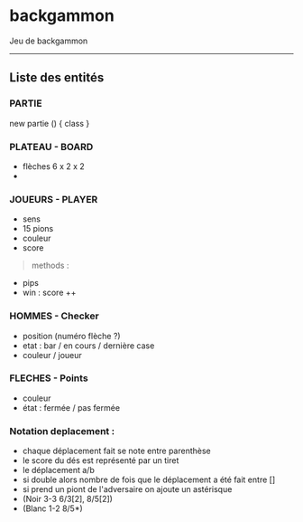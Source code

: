# backgammon
Jeu de backgammon
___

## Liste des entités
### PARTIE
new partie () {
    class
}

### PLATEAU - BOARD
- flèches 6 x 2 x 2
- 

### JOUEURS - PLAYER
- sens
- 15 pions
- couleur
- score
> methods :
- pips
- win : score ++

### HOMMES - Checker
- position (numéro flèche ?)
- etat : bar / en cours / dernière case
- couleur / joueur

### FLECHES - Points
- couleur
- état : fermée / pas fermée

### Notation deplacement :
- chaque déplacement fait se note entre parenthèse 
- le score du dés est représenté par un tiret
- le déplacement a/b 
- si double alors nombre de fois que le déplacement a été fait entre []
- si prend un piont de l'adversaire on ajoute un astérisque
- (Noir 3-3 6/3[2], 8/5[2])
- (Blanc 1-2 8/5*)